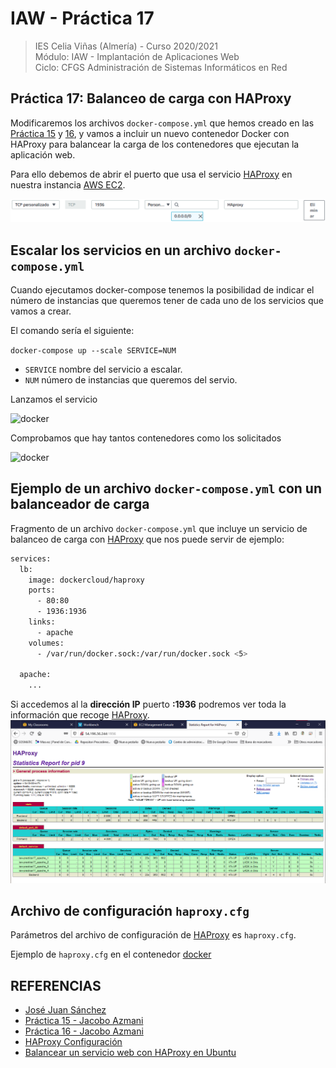 # IAW - Práctica 17
>IES Celia Viñas (Almería) - Curso 2020/2021   
>Módulo: IAW - Implantación de Aplicaciones Web   
>Ciclo: CFGS Administración de Sistemas Informáticos en Red 

## Práctica 17: Balanceo de carga con HAProxy
Modificaremos los archivos ```docker-compose.yml``` que hemos creado en las [Práctica 15](https://github.com/jacobo87/IAW-Practica-Compose) y [16](https://github.com/jacobo87/IAW-Practica16), y vamos a incluir un nuevo contenedor Docker con HAProxy para balancear la carga de los contenedores que ejecutan la aplicación web.

Para ello debemos de abrir el puerto que usa el servicio [HAProxy](http://www.haproxy.org/) en nuestra instancia [AWS EC2](https://docs.aws.amazon.com/es_es/AWSEC2/latest/UserGuide/concepts.html).

![](images/ec.png "EC2")


## Escalar los servicios en un archivo ```docker-compose.yml```
Cuando ejecutamos docker-compose tenemos la posibilidad de indicar el número de instancias que queremos tener de cada uno de los servicios que vamos a crear.

El comando sería el siguiente:

```docker-compose up --scale SERVICE=NUM```

- ```SERVICE``` nombre del servicio a escalar.
- ```NUM``` número de instancias que queremos del servio.

Lanzamos el servicio 

![](images/docker2.png "docker")

Comprobamos que hay tantos contenedores como los solicitados

![](images/docker1.png "docker")

## Ejemplo de un archivo ```docker-compose.yml``` con un balanceador de carga
Fragmento de un archivo ```docker-compose.yml``` que incluye un servicio de balanceo de carga con [HAProxy](http://www.haproxy.org/) que nos puede servir de ejemplo:
```bash
services:
  lb:
    image: dockercloud/haproxy 
    ports:
      - 80:80 
      - 1936:1936 
    links:
      - apache
    volumes:
      - /var/run/docker.sock:/var/run/docker.sock <5>

  apache:
    ...
```

Si accedemos al la **dirección IP** puerto **:1936** podremos ver toda la información que recoge [HAProxy](http://www.haproxy.org/).
![](images/haproxy.png "HAProxy")

## Archivo de configuración ```haproxy.cfg```
Parámetros del archivo de configuración de [HAProxy](http://www.haproxy.org/) es ```haproxy.cfg```.

Ejemplo de ```haproxy.cfg``` en el contenedor [docker](https://www.docker.com/)

## REFERENCIAS
- [José Juan Sánchez](https://josejuansanchez.org/iaw/practica-17/index.html)
- [Práctica 15 - Jacobo Azmani](https://github.com/jacobo87/IAW-Practica-Compose)
- [Práctica 16 - Jacobo Azmani](https://github.com/jacobo87/IAW-Practica16)
- [HAProxy Configuración](http://cbonte.github.io/haproxy-dconv/2.2/configuration.html)
- [Balancear un servicio web con HAProxy en Ubuntu](https://clouding.io/hc/es/articles/360010289000-Balancear-servicio-web-con-HAProxy-en-Ubuntu-18-04)
